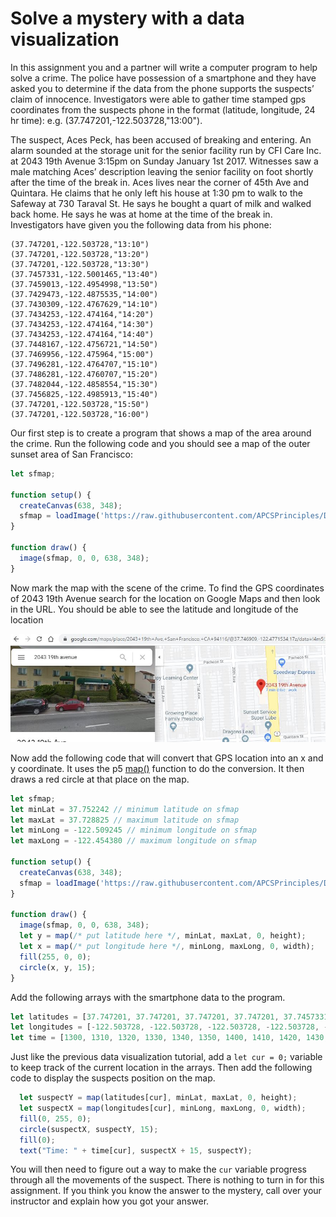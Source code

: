 Solve a mystery with a data visualization
========================================

In this assignment you and a partner will write a computer program to help solve a crime. The police have possession of a smartphone and they have asked you to determine if the data from the phone supports the suspects’ claim of innocence. Investigators were able to gather time stamped gps coordinates from the suspects phone in the format (latitude, longitude, 24 hr time): e.g. (37.747201,-122.503728,"13:00").
 
The suspect, Aces Peck, has been accused of breaking and entering. An alarm sounded at the storage unit for the senior facility run by CFI Care Inc. at 2043 19th Avenue 3:15pm on Sunday January 1st 2017. Witnesses saw a male matching Aces’ description leaving the senior facility on foot shortly after the time of the break in. Aces lives near the corner of 45th Ave and Quintara. He claims that he only left his house at 1:30 pm to walk to the Safeway at 730 Taraval St. He says he bought a quart of milk and walked back home. He says he was at home at the time of the break in. Investigators have given you the following data from his phone:
```(37.747201,-122.503728,"13:00")   
(37.747201,-122.503728,"13:10")   
(37.747201,-122.503728,"13:20")   
(37.747201,-122.503728,"13:30")   
(37.7457331,-122.5001465,"13:40")   
(37.7459013,-122.4954998,"13:50")   
(37.7429473,-122.4875535,"14:00")   
(37.7430309,-122.4767629,"14:10")   
(37.7434253,-122.474164,"14:20")   
(37.7434253,-122.474164,"14:30")   
(37.7434253,-122.474164,"14:40")   
(37.7448167,-122.4756721,"14:50")   
(37.7469956,-122.475964,"15:00")   
(37.7496281,-122.4764707,"15:10")   
(37.7486281,-122.4760707,"15:20")   
(37.7482044,-122.4858554,"15:30")   
(37.7456825,-122.4985913,"15:40")   
(37.747201,-122.503728,"15:50")   
(37.747201,-122.503728,"16:00")
```
Our first step is to create a program that shows a map of the area around the crime. Run the following code and you should see a map of the outer sunset area of San Francisco:
```javascript
let sfmap;

function setup() {
  createCanvas(638, 348);
  sfmap = loadImage('https://raw.githubusercontent.com/APCSPrinciples/DataMystery/master/Map.PNG');
}

function draw() {
  image(sfmap, 0, 0, 638, 348);
}
```
Now mark the map with the scene of the crime.  To find the GPS coordinates of 2043 19th Avenue search for the location on Google Maps and then look in the URL. You should be able to see the latitude and longitude of the location

![](DataMystery.JPG)   

Now add the following code that will convert that GPS location into an x and y coordinate. It uses the p5 [map()](https://p5js.org/reference/#/p5/map) function to do the conversion. It then draws a red circle at that place on the map.
```javascript
let sfmap;
let minLat = 37.752242 // minimum latitude on sfmap
let maxLat = 37.728825 // maximum latitude on sfmap
let minLong = -122.509245 // minimum longitude on sfmap
let maxLong = -122.454380 // maximum longitude on sfmap

function setup() {
  createCanvas(638, 348);
  sfmap = loadImage('https://raw.githubusercontent.com/APCSPrinciples/DataMystery/master/Map.PNG');
}

function draw() {
  image(sfmap, 0, 0, 638, 348);
  let y = map(/* put latitude here */, minLat, maxLat, 0, height);
  let x = map(/* put longitude here */, minLong, maxLong, 0, width);
  fill(255, 0, 0);
  circle(x, y, 15);
}
```
Add the following arrays with the smartphone data to the program.
```javascript
let latitudes = [37.747201, 37.747201, 37.747201, 37.747201, 37.7457331, 37.7459013, 37.7429473, 37.7430309, 37.7434253, 37.7434253, 37.7434253, 37.7448167, 37.7469956, 37.7496281, 37.7486281, 37.7482044, 37.7456825, 37.747201, 37.747201];
let longitudes = [-122.503728, -122.503728, -122.503728, -122.503728, -122.5001465, -122.4954998, -122.4875535, -122.4767629, -122.474164, -122.474164, -122.474164, -122.4756721, -122.475964, -122.4764707, -122.4760707, -122.4858554, -122.4985913, -122.503728, -122.503728];
let time = [1300, 1310, 1320, 1330, 1340, 1350, 1400, 1410, 1420, 1430, 1440, 1450, 1500, 1510, 1520, 1530, 1540, 1550, 1600];
```
Just like the previous data visualization tutorial, add a `let cur = 0;` variable to keep track of the current location in the arrays. Then add the following code to display the suspects position on the map.
```javascript
  let suspectY = map(latitudes[cur], minLat, maxLat, 0, height);
  let suspectX = map(longitudes[cur], minLong, maxLong, 0, width);
  fill(0, 255, 0);
  circle(suspectX, suspectY, 15);
  fill(0);
  text("Time: " + time[cur], suspectX + 15, suspectY);
  ```
You will then need to figure out a way to make the `cur` variable progress through all the movements of the suspect. There is nothing to turn in for this assignment. If you think you know the answer to the mystery, call over your instructor and explain how you got your answer.

